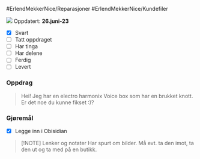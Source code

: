 #ErlendMekkerNice/Reparasjoner #ErlendMekkerNice/Kundefiler 

<img
      style ="max-width: 5rem"
      src="https://scontent.fbgo1-1.fna.fbcdn.net/v/t39.30808-6/274731465_10166189273660711_5488074604593137853_n.jpg?_nc_cat=108&cb=99be929b-3346023f&ccb=1-7&_nc_sid=09cbfe&_nc_ohc=pc9bjd17Mg0AX_C-Y1i&_nc_ht=scontent.fbgo1-1.fna&oh=00_AfBphUWHgAiDv29euq1H2NzMfptSDOOE2A407DCeq7yjmg&oe=649DEBFD"
    />
Oppdatert: **26.juni-23**
- [x] Svart
- [ ] Tatt oppdraget
- [ ] Har tinga
- [ ] Har delene
- [ ] Ferdig
- [ ] Levert
### Oppdrag
> Hei! Jeg har en electro harmonix Voice box som har en brukket knott. Er det noe du kunne fikset :)?
### Gjøremål
- [x] Legge inn i Obisidian
> [!NOTE] Lenker og notater
> Har spurt om bilder. Må evt. ta den imot, ta den ut og ta med på en butikk.
